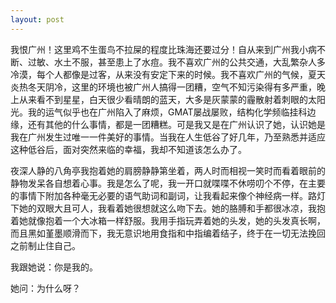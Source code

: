 ```yaml
---
layout: post
---
```

我恨广州！这里鸡不生蛋鸟不拉屎的程度比珠海还要过分！自从来到广州我小病不断、过敏、水土不服，甚至患上了水痘。我不喜欢广州的公共交通，大乱繁杂人多冷漠，每个人都像是过客，从来没有安定下来的时候。我不喜欢广州的气候，夏天炎热冬天阴冷，这里的环境也被广州人搞得一团糟，空气不知污染得有多严重，晚上从来看不到星星，白天很少看晴朗的蓝天，大多是灰蒙蒙的霾散射着刺眼的太阳光。我的运气似乎也在广州陷入了麻烦，GMAT屡战屡败，结构化学频临挂科边缘，还有其他的什么事情，都是一团糟糕。可是我又是在广州认识了她，认识她是我在广州发生过唯一一件美好的事情。当我在人生低谷了好几年，乃至熟悉并适应这种低谷后，面对突然来临的幸福，我却不知道该怎么办了。

夜深人静的八角亭我抱着她的肩膀静静第坐着，两人时而相视一笑时而看着眼前的静物发呆各自想着心事。我是怎么了呢，我一开口就喋喋不休唠叨个不停，在主要的事情下附加各种毫无必要的语气助词和副词，让我看起来像个神经病一样。路灯下她的双眼大且可人，我看着她很想就这么吻下去。她的胳膊和手都很冰凉，我抱着她就像抱着一个大冰箱一样舒服。我用手指玩弄着她的头发，她的头发真长啊，而且黑如堇墨顺滑而下，我无意识地用食指和中指编着结子，终于在一切无法挽回之前制止住自己。

我跟她说：你是我的。

她问：为什么呀？
